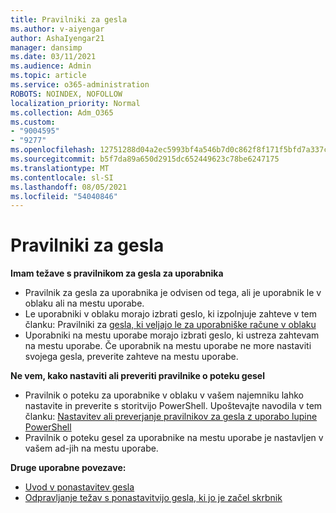 ```yaml
---
title: Pravilniki za gesla
ms.author: v-aiyengar
author: AshaIyengar21
manager: dansimp
ms.date: 03/11/2021
ms.audience: Admin
ms.topic: article
ms.service: o365-administration
ROBOTS: NOINDEX, NOFOLLOW
localization_priority: Normal
ms.collection: Adm_O365
ms.custom:
- "9004595"
- "9277"
ms.openlocfilehash: 12751288d04a2ec5993bf4a546b7d0c862f8f171f5bfd7a337cb79cb95792056
ms.sourcegitcommit: b5f7da89a650d2915dc652449623c78be6247175
ms.translationtype: MT
ms.contentlocale: sl-SI
ms.lasthandoff: 08/05/2021
ms.locfileid: "54040846"
---
```

# <a name="password-policies"></a>Pravilniki za gesla

**Imam težave s pravilnikom za gesla za uporabnika**

- Pravilnik za gesla za uporabnika je odvisen od tega, ali je uporabnik le v oblaku ali na mestu uporabe.
- Le uporabniki v oblaku morajo izbrati geslo, ki izpolnjuje zahteve v tem članku: Pravilniki za [gesla, ki veljajo le za uporabniške račune v oblaku](https://docs.microsoft.com/azure/active-directory/authentication/concept-sspr-policy?WT.mc_id=Portal-Microsoft_Azure_Support#password-policies-that-only-apply-to-cloud-user-accounts)
- Uporabniki na mestu uporabe morajo izbrati geslo, ki ustreza zahtevam na mestu uporabe. Če uporabnik na mestu uporabe ne more nastaviti svojega gesla, preverite zahteve na mestu uporabe.

**Ne vem, kako nastaviti ali preveriti pravilnike o poteku gesel**

- Pravilnik o poteku za uporabnike v oblaku v vašem najemniku lahko nastavite in preverite s storitvijo PowerShell. Upoštevajte navodila v tem članku: [Nastavitev ali preverjanje pravilnikov za gesla z uporabo lupine PowerShell](https://docs.microsoft.com/azure/active-directory/authentication/concept-sspr-policy?WT.mc_id=Portal-Microsoft_Azure_Support#set-or-check-the-password-policies-by-using-powershell)
- Pravilnik o poteku gesel za uporabnike na mestu uporabe je nastavljen v vašem ad-jih na mestu uporabe.

**Druge uporabne povezave:**
- [Uvod v ponastavitev gesla](https://docs.microsoft.com/azure/active-directory/authentication/concept-sspr-policy?WT.mc_id=Portal-Microsoft_Azure_Support#set-or-check-the-password-policies-by-using-powershell)
- [Odpravljanje težav s ponastavitvijo gesla, ki jo je začel skrbnik](https://docs.microsoft.com/azure/active-directory/active-directory-passwords-troubleshoot?WT.mc_id=Portal-Microsoft_Azure_Support#troubleshoot-the-password-reset-portal)
